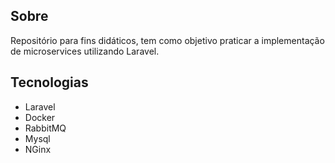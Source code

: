 ## Sobre

Repositório para fins didáticos, tem como objetivo praticar a implementação de microservices utilizando Laravel.

## Tecnologias

- Laravel
- Docker
- RabbitMQ
- Mysql
- NGinx
